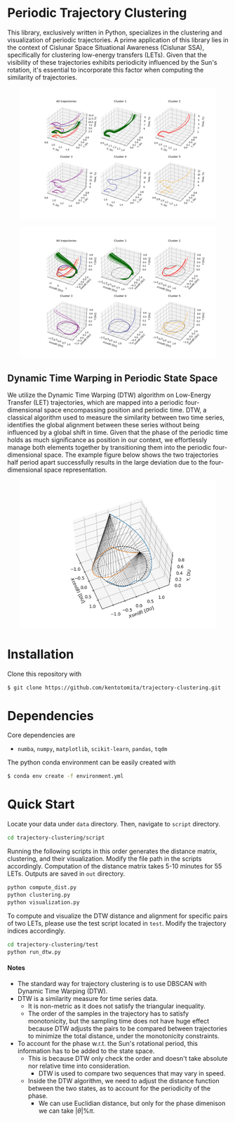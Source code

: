 # Periodic Trajectory Clustering
This library, exclusively written in Python, specializes in the clustering and visualization of periodic trajectories. A prime application of this library lies in the context of Cislunar Space Situational Awareness (Cislunar SSA), specifically for clustering low-energy transfers (LETs). Given that the visibility of these trajectories exhibits periodicity influenced by the Sun's rotation, it's essential to incorporate this factor when computing the similarity of trajectories.
<p align="center">
  <img src="./docs/cluster_xyt.png", width="450", title="title">
</p>
<p align="center">
  <img src="./docs/cluster_xyt_cycle.png", width="450", title="title">
</p>

## Dynamic Time Warping in Periodic State Space
We utilize the Dynamic Time Warping (DTW) algorithm on Low-Energy Transfer (LET) trajectories, which are mapped into a periodic four-dimensional space encompassing position and periodic time. DTW, a classical algorithm used to measure the similarity between two time series, identifies the global alignment between these series without being influenced by a global shift in time. Given that the phase of the periodic time holds as much significance as position in our context, we effortlessly manage both elements together by transitioning them into the periodic four-dimensional space. The example figure below shows the two trajectories half period apart successfully results in the large deviation due to the four-dimensional space representation. 
<p align="center">
  <img src="./docs/ex_dtw_xyt_cycle.png", width="450", title="title">
</p>


# Installation
Clone this repository with
```bash
$ git clone https://github.com/kentotomita/trajectory-clustering.git 
```

# Dependencies
Core dependencies are
- `numba`, `numpy`, `matplotlib`, `scikit-learn`, `pandas`, `tqdm`

The python conda environment can be easily created with
```bash
$ conda env create -f environment.yml
```

<!-- USAGE EXAMPLES -->
# Quick Start 
Locate your data under `data` directory. Then, navigate to `script` directory.
```bash
cd trajectory-clustering/script
```
Running the following scripts in this order generates the distance matrix, clustering, and their visualization. Modify the file path in the scripts accordingly. Computation of the distance matrix takes 5-10 minutes for 55 LETs. Outputs are saved in `out` directory. 
```bash
python compute_dist.py
python clustering.py
python visualization.py
```

To compute and visualize the DTW distance and alignment for specific pairs of two LETs, please use the test script located in `test`. Modify the trajectory indices accordingly. 
```bash
cd trajectory-clustering/test
python run_dtw.py
```



#### Notes
- The standard way for trajectory clustering is to use DBSCAN with Dynamic Time Warping (DTW).
- DTW is a similarity measure for time series data.
    - It is non-metric as it does not satisfy the triangular inequality. 
    - The order of the samples in the trajectory has to satisfy monotonicity, but the sampling time does not have huge effect because DTW adjusts the pairs to be compared between trajectories to minimize the total distance, under the monotonicity constraints. 
- To account for the phase w.r.t. the Sun's rotational period, this information has to be added to the state space.
    - This is because DTW only check the order and doesn't take absolute nor relative time into consideration.
        - DTW is used to compare two sequences that may vary in speed. 
    - Inside the DTW algorithm, we need to adjust the distance function between the two states, as to account for the periodicity of the phase. 
        - We can use Euclidian distance, but only for the phase dimenison we can take $|\theta| \% \pi$. 